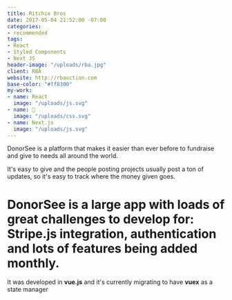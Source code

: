 ```yaml
---
title: Ritchie Bros     
date: 2017-05-04 21:52:00 -07:00
categories:
- recommended
tags:
- React
- Styled Components
- Next JS
header-image: "/uploads/rba.jpg"
client: RBA
website: http://rbauction.com
base-color: "#ff8300"
my-work:
- name: React
  image: "/uploads/js.svg"
- name: 💅
  image: "/uploads/css.svg"
- name: Next.js
  image: "/uploads/js.svg"
---
```


DonorSee is a platform that makes it easier than ever before to fundraise and give to needs all around the world.

It's easy to give and the people posting projects usually post a ton of updates, so it's easy to track where the money given goes.

# DonorSee is a large app with loads of great challenges to develop for: Stripe.js integration, authentication and lots of features being added monthly. 

It was developed in **vue.js** and it's currently migrating to have **vuex** as a state manager